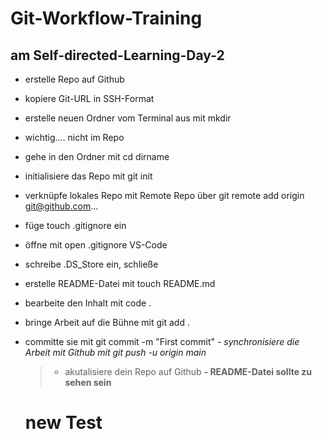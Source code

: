 # Git-Workflow-Training

## am Self-directed-Learning-Day-2

- erstelle Repo auf Github
- kopiere Git-URL in SSH-Format
- erstelle neuen Ordner vom Terminal aus mit mkdir
- wichtig.... nicht im Repo
- gehe in den Ordner mit cd dirname
- initialisiere das Repo mit git init
- verknüpfe lokales Repo mit Remote Repo über git remote add origin git@github.com...
- füge touch .gitignore ein
- öffne mit open .gitignore VS-Code
- schreibe .DS_Store ein, schließe
- erstelle README-Datei mit touch README.md
- bearbeite den Inhalt mit code .
- bringe Arbeit auf die Bühne mit git add .
- committe sie mit git commit -m "First commit"
  _- synchronisiere die Arbeit mit Github mit git push -u origin main_

  > - akutalisiere dein Repo auf Github
  >   **- README-Datei sollte zu sehen sein**

  # new Test
